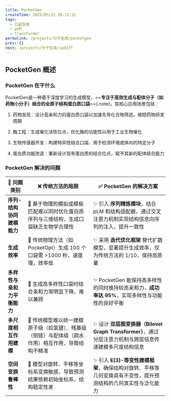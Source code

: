 ```yaml
---
title: PocketGen
createTime: 2025/05/22 20:12:32
tags:
  - 口袋生成
  - pLM
  - Transformer
permalink: /projects/分子生成/pocketgen
prev: {}
next: /projects/分子生成/ipdiff
---
```


## **PocketGen 概述**

### **PocketGen 在干什么**

PocketGen是一种基于深度学习的生成模型，==**专注于高效生成与配体分子（如药物小分子）结合的全原子结构蛋白质口袋**=={.note}。其核心应用场景包括：

1. 药物发现：设计高亲和力的蛋白质口袋以加速先导化合物筛选，缩短药物研发周期

2. 酶工程：生成催化活性位点，优化酶的功能性以用于工业生物催化

3. 生物传感器开发：构建特异性结合口袋，用于检测环境或体内的特定分子

4. 蛋白质功能改造：重新设计现有蛋白质的结合位点，赋予其新的配体结合能力

### **PocketGen 解决的问题**

| 🚀 问题类别         | ❌ 传统方法的局限                                           | ✅ PocketGen 的解决方案                                                    |
| --------------- | --------------------------------------------------- | -------------------------------------------------------------------- |
| **序列-结构协同建模能力** | 🚨 基于物理的模拟或模板匹配难以同时优化蛋白质序列与三维结构，生成口袋缺乏生物学合理性        | ✨ 引入 **序列精炼模块**，结合 pLM 和结构适配器，通过交叉注意力机制实现结构信息向序列的注入，提升一致性            |
| **生成效率**        | 🚨 传统物理方法（如 PocketOpt）生成 100 个口袋需 >1000 秒，速度慢，效率低   | ✨ 采用 **迭代优化框架** 替代扩散模型，显著提升生成效率，仅为传统方法的 1/10，保持高质量                   |
| **多样性与亲和力平衡能力** | 🚨 生成高多样性口袋时结合亲和力常明显下降，难以兼顾                         | ✨ PocketGen 能保持高多样性的同时维持较高亲和力，**成功率达 95%**，实现多样性与功能性的良好平衡            |
| **多尺度相互作用建模**   | 🚨 传统模型难以统一建模原子级（如氢键）、残基级（侧链）与配体级（疏水作用）相互作用，导致结构不精准 | ✨ 设计 **双层图变换器（Bilevel Graph Transformer）**，通过分层注意力机制与跨层信息传递建模多尺度结构信息 |
| **空间变换鲁棒性**     | 🚨 模型对旋转、平移等坐标系变换敏感，导致预测结果依赖初始坐标系，结构稳定性差            | ✨ 引入 **E(3)-等变性建模框架**，确保结构对旋转、平移等几何变换具有不变性，提升预测结构的几何真实性与泛化能力         |

